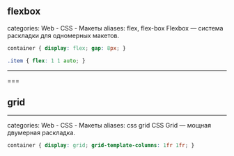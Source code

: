 ## flexbox
categories: Web - CSS - Макеты
aliases: flex, flex-box
Flexbox — система раскладки для одномерных макетов.
```css
container { display: flex; gap: 8px; }
```
```css
.item { flex: 1 1 auto; }
```

---

===
## grid
---
categories: Web - CSS - Макеты
aliases: css grid
CSS Grid — мощная двумерная раскладка.
```css
container { display: grid; grid-template-columns: 1fr 1fr; }
```
